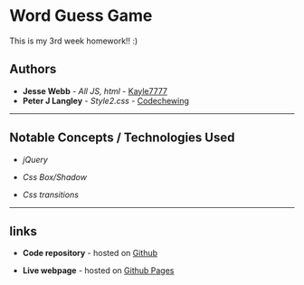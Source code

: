 # Word Guess Game

This is my 3rd week homework!! :)

## Authors

* **Jesse Webb** - *All JS, html* - [Kayle7777](https://github.com/kayle7777)
* **Peter J Langley** - *Style2.css* - [Codechewing](https://twitter.com/codechewing)

* ****

## Notable Concepts / Technologies Used

* *jQuery*

* *Css Box/Shadow*

* *Css transitions*

* ****

## links

* **Code repository** - hosted on [Github][github Repo]

* **Live webpage** - hosted on [Github Pages][github Pages]

[github Repo]: https://github.com/Kayle7777/Word-Guess-Game
[github Pages]: https://kayle7777.github.io/Word-Guess-Game
